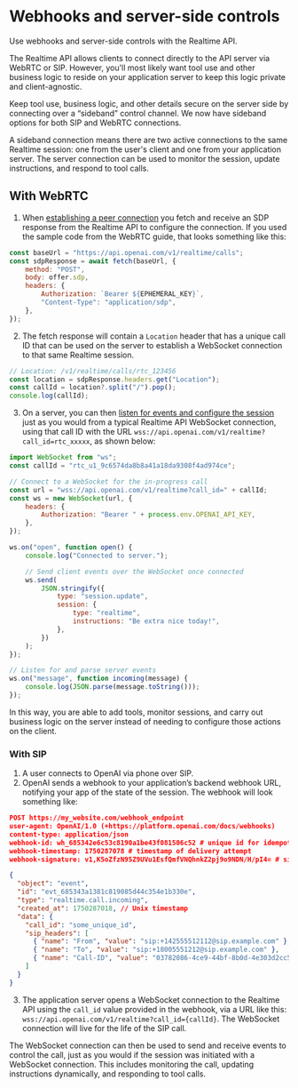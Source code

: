 Webhooks and server-side controls
=================================

Use webhooks and server-side controls with the Realtime API.

The Realtime API allows clients to connect directly to the API server via WebRTC or SIP. However, you'll most likely want tool use and other business logic to reside on your application server to keep this logic private and client-agnostic.

Keep tool use, business logic, and other details secure on the server side by connecting over a “sideband” control channel. We now have sideband options for both SIP and WebRTC connections.

A sideband connection means there are two active connections to the same Realtime session: one from the user's client and one from your application server. The server connection can be used to monitor the session, update instructions, and respond to tool calls.

With WebRTC
-----------

1.  When [establishing a peer connection](/docs/guides/realtime-webrtc) you fetch and receive an SDP response from the Realtime API to configure the connection. If you used the sample code from the WebRTC guide, that looks something like this:

```javascript
const baseUrl = "https://api.openai.com/v1/realtime/calls";
const sdpResponse = await fetch(baseUrl, {
    method: "POST",
    body: offer.sdp,
    headers: {
        Authorization: `Bearer ${EPHEMERAL_KEY}`,
        "Content-Type": "application/sdp",
    },
});
```

2.  The fetch response will contain a `Location` header that has a unique call ID that can be used on the server to establish a WebSocket connection to that same Realtime session.

```javascript
// Location: /v1/realtime/calls/rtc_123456
const location = sdpResponse.headers.get("Location");
const callId = location?.split("/").pop();
console.log(callId);
```

3.  On a server, you can then [listen for events and configure the session](/docs/guides/realtime-conversations) just as you would from a typical Realtime API WebSocket connection, using that call ID with the URL `wss://api.openai.com/v1/realtime?call_id=rtc_xxxxx`, as shown below:

```javascript
import WebSocket from "ws";
const callId = "rtc_u1_9c6574da8b8a41a18da9308f4ad974ce";

// Connect to a WebSocket for the in-progress call
const url = "wss://api.openai.com/v1/realtime?call_id=" + callId;
const ws = new WebSocket(url, {
    headers: {
        Authorization: "Bearer " + process.env.OPENAI_API_KEY,
    },
});

ws.on("open", function open() {
    console.log("Connected to server.");

    // Send client events over the WebSocket once connected
    ws.send(
        JSON.stringify({
            type: "session.update",
            session: {
                type: "realtime",
                instructions: "Be extra nice today!",
            },
        })
    );
});

// Listen for and parse server events
ws.on("message", function incoming(message) {
    console.log(JSON.parse(message.toString()));
});
```

In this way, you are able to add tools, monitor sessions, and carry out business logic on the server instead of needing to configure those actions on the client.

### With SIP

1.  A user connects to OpenAI via phone over SIP.
2.  OpenAI sends a webhook to your application’s backend webhook URL, notifying your app of the state of the session. The webhook will look something like:

```json
POST https://my_website.com/webhook_endpoint
user-agent: OpenAI/1.0 (+https://platform.openai.com/docs/webhooks)
content-type: application/json
webhook-id: wh_685342e6c53c8190a1be43f081506c52 # unique id for idempotency
webhook-timestamp: 1750287078 # timestamp of delivery attempt
webhook-signature: v1,K5oZfzN95Z9UVu1EsfQmfVNQhnkZ2pj9o9NDN/H/pI4= # signature to verify authenticity from OpenAI

{
  "object": "event",
  "id": "evt_685343a1381c819085d44c354e1b330e",
  "type": "realtime.call.incoming",
  "created_at": 1750287018, // Unix timestamp
  "data": {
    "call_id": "some_unique_id",
    "sip_headers": [
      { "name": "From", "value": "sip:+142555512112@sip.example.com" },
      { "name": "To", "value": "sip:+18005551212@sip.example.com" },
      { "name": "Call-ID", "value": "03782086-4ce9-44bf-8b0d-4e303d2cc590"}
    ]
  }
}
```

3.  The application server opens a WebSocket connection to the Realtime API using the `call_id` value provided in the webhook, via a URL like this: `wss://api.openai.com/v1/realtime?call_id={callId}`. The WebSocket connection will live for the life of the SIP call.

The WebSocket connection can then be used to send and receive events to control the call, just as you would if the session was initiated with a WebSocket connection. This includes monitoring the call, updating instructions dynamically, and responding to tool calls.